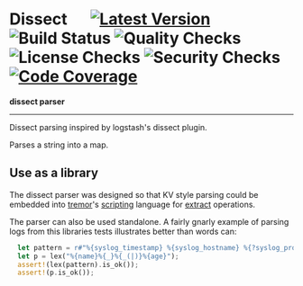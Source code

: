 # Dissect &emsp; [![Latest Version]][crates.io] ![Build Status] ![Quality Checks] ![License Checks] ![Security Checks] [![Code Coverage]][coveralls.io]

[Build Status]: https://github.com/wayfair-tremor/dissect/workflows/Tests/badge.svg
[Quality Checks]: https://github.com/wayfair-tremor/dissect/workflows/Checks/badge.svg
[License Checks]: https://github.com/wayfair-tremor/dissect/workflows/License%20audit/badge.svg
[Security Checks]: https://github.com/wayfair-tremor/dissect/workflows/Security%20audit/badge.svg
[Code Coverage]: https://coveralls.io/repos/github/tremor-rs/dissect/badge.svg?branch=main
[coveralls.io]: https://coveralls.io/github/tremor-rs/dissect?branch=main
[Latest Version]: https://img.shields.io/crates/v/dissect.svg
[crates.io]: https://crates.io/crates/dissect

**dissect parser**

---

Dissect parsing inspired by logstash's dissect plugin.

Parses a string into a map. 

## Use as a library

The dissect parser was designed so that KV style parsing could be embedded into [tremor](https://www.tremor.rs)'s [scripting](https://docs.tremor.rs/tremor-script/) language for [extract](https://docs.tremor.rs/tremor-script/extractors/dissect/) operations.

The parser can also be used standalone. A fairly gnarly example of parsing logs
from this libraries tests illustrates better than words can:

```rust
  let pattern = r#"%{syslog_timestamp} %{syslog_hostname} %{?syslog_prog}: %{syslog_program_aux}[%{syslog_pid:int}] %{request_unix_time} %{request_timestamp} %{request_elapsed_time} %{server_addr}:%{server_port:int} %{remote_addr}:%{remote_port:int} "%{response_content_type}" %{response_content_length} %{request_status} %{bytes_sent} %{request_length} "%{url_scheme}" "%{http_host}" "%{request_method} %{request_url} %{request_protocol}" "%{http_referer}" "%{http_user_agent}" "%{http_x_forwarded_for}" "%{http_ttrue_client_ip}" "%{remote_user}" "%{is_bot}" "%{admin_user}" "%{http_via}" "%{response_location}" "%{set_cookie}" "%{http_cookie}" "%{moawsl_info}" "%{php_message}" "%{akamai_edgescape}" "%{uid_info}" "%{geoip_country}" "%{geoip_region}" "%{geoip_city}" "%{geoip_postal}" "%{geoip_dma}" "%{server_id}" "%{txid}" "%{hpcnt}" "%{client_accept}" "%{client_accept_charset}" "%{client_accept_encoding}" "%{client_accept_language}" "%{client_accept_datetime}" "%{client_pragma}" "%{client_transfer_encoding}" "%{client_attdeviceid}" "%{client_wap_profile}" %{weblog_end}"#;
  let p = lex("%{name}%{_}%{_(|)}%{age}");
  assert!(lex(pattern).is_ok());
  assert!(p.is_ok());
```

